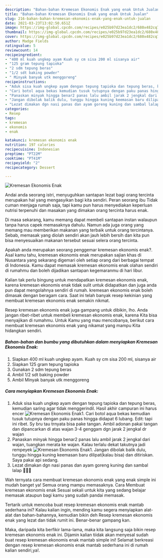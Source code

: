 ```yaml
---
description: "Bahan-bahan Kremesan Ekonomis Enak yang enak Untuk Jualan"
title: "Bahan-bahan Kremesan Ekonomis Enak yang enak Untuk Jualan"
slug: 216-bahan-bahan-kremesan-ekonomis-enak-yang-enak-untuk-jualan
date: 2021-03-23T13:02:50.651Z
image: https://img-global.cpcdn.com/recipes/e025b97d23ea1dc2/680x482cq70/kremesan-ekonomis-enak-foto-resep-utama.jpg
thumbnail: https://img-global.cpcdn.com/recipes/e025b97d23ea1dc2/680x482cq70/kremesan-ekonomis-enak-foto-resep-utama.jpg
cover: https://img-global.cpcdn.com/recipes/e025b97d23ea1dc2/680x482cq70/kremesan-ekonomis-enak-foto-resep-utama.jpg
author: Madge Fields
ratingvalue: 5
reviewcount: 14
recipeingredient:
- "400 ml kuah ungkep ayam Kuah sy cm sisa 200 ml sisanya air"
- "125 gram tepung tapioka"
- "2 sdm tepung beras"
- "1/2 sdt baking powder"
- " Minyak banyak utk menggoreng"
recipeinstructions:
- "Aduk sisa kuah ungkep ayam dengan tepung tapioka dan tepung beras, kemudian saring agar tidak menggerindil. Hasil akhir campuran ini harus encer"
- "Cari botol aqua bekas kemudian tusuk tutupnya dengan paku panas hingga didapat 6 lubang. Edit: tapi ini ribet. Sy bru tau trnyata bisa pake tangan. Ambil adonan pakai tangan dan dipancarkan di atas wajan 3-4 genggam dgn jarak 2 jengkal dr wajan"
- "Panaskan minyak hingga benar2 panas lalu ambil jarak 2 jengkal dari wajan, tuangkan merata ke wajan. Kalau terlalu dekat takutnya jadi rempeyek"
- "Jangan dibolak balik dulu, tunggu hingga kuning keemasan baru dilipat(kalau bisa) dan ditiriskan. Saya pakai api sedang."
- "Lezat dimakan dgn nasi panas dan ayam goreng kuning dan sambal lalap 🍱😍🍱"
categories:
- Resep
tags:
- kremesan
- ekonomis
- enak

katakunci: kremesan ekonomis enak 
nutrition: 197 calories
recipecuisine: Indonesian
preptime: "PT22M"
cooktime: "PT41M"
recipeyield: "2"
recipecategory: Dessert

---
```



![Kremesan Ekonomis Enak](https://img-global.cpcdn.com/recipes/e025b97d23ea1dc2/680x482cq70/kremesan-ekonomis-enak-foto-resep-utama.jpg)

Andai anda seorang istri, menyuguhkan santapan lezat bagi orang tercinta merupakan hal yang mengasyikan bagi kita sendiri. Peran seorang ibu Tidak cuman menjaga rumah saja, tapi kamu pun harus menyediakan keperluan nutrisi terpenuhi dan masakan yang dimakan orang tercinta harus enak.

Di masa  sekarang, kamu memang dapat membeli santapan instan walaupun tanpa harus capek memasaknya dahulu. Namun ada juga orang yang memang mau memberikan makanan yang terbaik untuk orang tercintanya. Sebab, memasak yang diolah sendiri akan jauh lebih bersih dan kita pun bisa menyesuaikan makanan tersebut sesuai selera orang tercinta. 



Apakah anda merupakan seorang penggemar kremesan ekonomis enak?. Asal kamu tahu, kremesan ekonomis enak merupakan sajian khas di Nusantara yang sekarang digemari oleh setiap orang dari berbagai tempat di Indonesia. Kamu dapat memasak kremesan ekonomis enak olahan sendiri di rumahmu dan boleh dijadikan santapan kegemaranmu di hari libur.

Kalian tak perlu bingung untuk mendapatkan kremesan ekonomis enak, karena kremesan ekonomis enak tidak sulit untuk didapatkan dan juga anda pun dapat mengolahnya sendiri di rumah. kremesan ekonomis enak boleh dimasak dengan beragam cara. Saat ini telah banyak resep kekinian yang membuat kremesan ekonomis enak semakin nikmat.

Resep kremesan ekonomis enak juga gampang untuk dibikin, lho. Anda jangan ribet-ribet untuk membeli kremesan ekonomis enak, karena Kita bisa menyajikan di rumahmu. Untuk Kamu yang mau mencobanya, berikut cara membuat kremesan ekonomis enak yang nikamat yang mampu Kita hidangkan sendiri.

<!--inarticleads1-->

##### Bahan-bahan dan bumbu yang dibutuhkan dalam menyiapkan Kremesan Ekonomis Enak:

1. Siapkan 400 ml kuah ungkep ayam. Kuah sy cm sisa 200 ml, sisanya air
1. Siapkan 125 gram tepung tapioka
1. Gunakan 2 sdm tepung beras
1. Ambil 1/2 sdt baking powder
1. Ambil  Minyak banyak utk menggoreng




<!--inarticleads2-->

##### Cara menyiapkan Kremesan Ekonomis Enak:

1. Aduk sisa kuah ungkep ayam dengan tepung tapioka dan tepung beras, kemudian saring agar tidak menggerindil. Hasil akhir campuran ini harus encer
<img src="https://img-global.cpcdn.com/steps/77954bd4c95646ad/160x128cq70/kremesan-ekonomis-enak-langkah-memasak-1-foto.jpg" alt="Kremesan Ekonomis Enak">1. Cari botol aqua bekas kemudian tusuk tutupnya dengan paku panas hingga didapat 6 lubang. Edit: tapi ini ribet. Sy bru tau trnyata bisa pake tangan. Ambil adonan pakai tangan dan dipancarkan di atas wajan 3-4 genggam dgn jarak 2 jengkal dr wajan
1. Panaskan minyak hingga benar2 panas lalu ambil jarak 2 jengkal dari wajan, tuangkan merata ke wajan. Kalau terlalu dekat takutnya jadi rempeyek
<img src="//assets-global.cpcdn.com/assets/icons/button_play-2c75c40dde080a61004c1f40b05d8f140eaff45d7e9e6481dc71c63d2e7c4909.png" alt="Kremesan Ekonomis Enak">1. Jangan dibolak balik dulu, tunggu hingga kuning keemasan baru dilipat(kalau bisa) dan ditiriskan. Saya pakai api sedang.
1. Lezat dimakan dgn nasi panas dan ayam goreng kuning dan sambal lalap 🍱😍🍱




Wah ternyata cara membuat kremesan ekonomis enak yang enak simple ini mudah banget ya! Semua orang mampu memasaknya. Cara Membuat kremesan ekonomis enak Sesuai sekali untuk kita yang sedang belajar memasak ataupun bagi kamu yang sudah pandai memasak.

Tertarik untuk mencoba buat resep kremesan ekonomis enak mantab sederhana ini? Kalau kalian ingin, mending kamu segera menyiapkan alat-alat dan bahan-bahannya, kemudian bikin deh Resep kremesan ekonomis enak yang lezat dan tidak rumit ini. Benar-benar gampang kan. 

Maka, daripada kita berfikir lama-lama, maka kita langsung saja bikin resep kremesan ekonomis enak ini. Dijamin kalian tiidak akan menyesal sudah buat resep kremesan ekonomis enak mantab simple ini! Selamat berkreasi dengan resep kremesan ekonomis enak mantab sederhana ini di rumah kalian sendiri,ya!.

